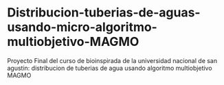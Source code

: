 # Distribucion-tuberias-de-aguas-usando-micro-algoritmo-multiobjetivo-MAGMO
Proyecto Final del curso de bioinspirada de la universidad nacional de san agustin: distribucion de tuberias de agua usando algoritmo multiobjetivo MAGMO
